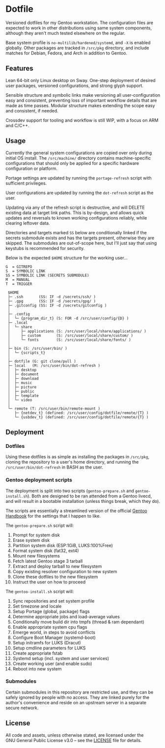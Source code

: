# Dotfile

Versioned dotfiles for my Gentoo workstation. The configuration files are
expected to work in other distributions using same system components,
although they aren't much tested elsewhere on the regular.

Base system profile is `no-multilib/hardened/systemd`, and `-X` is enabled
globally. Other packages are tracked in `/src/pkg` directory, and include matches for Debian, Fedora, and
Arch in addition to Gentoo.

## Features

Lean 64-bit only Linux desktop on Sway. One-step deployment of desired user
packages, versioned configurations, and strong glyph support. 

Sensible structure and symbolic links make versioning all user-configuration
easy and consistent, preventing loss of important workflow details that are made
as time passes. Modular structure makes extending the scope easy and consistent,
if needed.

Crossdev support for tooling and workflow is still WIP, with a focus on ARM and
C/C++.

## Usage

Currently the general system configurations are copied over only during initial OS install.
The `/src/machine/` directory contains machine-specific configurations that
should only be applied for a specific hardware configuration or platform.

Portage settings are updated by running the `portage-refresh` script with sufficient privileges.

User configurations are updated by running the `dot-refresh` script as the user.

Updating via any of the refresh script is destructive, and will DELETE existing data at target link paths.
This is by-design, and allows quick updates and reversals to known working configurations reliably,
while clearing leftover data.

Directories and targets marked `SS` below are conditionally linked if the
secrets submodule exists and has the targets present, otherwise they are
skipped. The submodules are out-of-scope here, but I'll just say that using keystubs
is recommended for security.

Below is the expected `$HOME` structure for the working user...

```
G  = GITREPO
S  = SYMBOLIC LINK
SS = SYMBOLIC LINK (SECRETS SUBMODULE)
M  = MANUAL
T  = TRIGGER

 $HOME
 ├─ .ssh       (SS: IF -d /secrets/ssh/ )
 ├─ .gpg       (SS: IF -d /secrets/gpg/ )
 ├─ .gitconfig (SS: IF -d /secrets/gitconfig )
 │
 ├─ .config
 │  └─ {program_dir_t} (S: FOR -d /src/user/config/{D} )
 ├─ .local
 │  └─ share
 │     ├─ applications (S: /src/user/local/share/applications/ )
 │     ├─ custom       (S: /src/user/local/share/custom/ )
 │     └─ fonts        (S: /src/user/local/share/fonts/ )
 │
 ├─ bin (S: /src/user/bin/ )
 │  └─ {scripts_t}
 │
 ├─ dotfile (G: git clone/pull )
 ├─ local   (M: /src/user/bin/dot-refresh )
 │  ├─ desktop
 │  ├─ document
 │  ├─ download
 │  ├─ music
 │  ├─ picture
 │  ├─ public
 │  ├─ template
 │  └─ video
 │
 └─ remote (T: /src/user/bin/remote-mount )
    ├─ {netdev_t} (defined: /src/user/config/dotfile/remote/{T} )
    └─ {usbdev_t} (defined: /src/user/config/dotfile/remote/{T} )
```

## Deployment

### Dotfiles
Using these dotfiles is as simple as installing the packages in `/src/pkg`,
cloning the repository to a user's home directory, and running the
`/src/user/bin/dot-refresh` in BASH as the user.

### Gentoo deployment scripts

The deployment is split into two scripts (`gentoo-prepare.sh` and `gentoo-install.sh`).
Both are designed to be ran attended from a Gentoo livecd, and will result in a
bootable installation (unless things break, which they do).

The scripts are essentially a streamlined version of the official
[Gentoo Handbook](https://wiki.gentoo.org/wiki/Handbook:Main_Page) for the settings that I happen to like.

The `gentoo-prepare.sh` script will:
1. Prompt for system disk
2. Erase system disk
3. Partition system disk (ESP:1GiB, LUKS:100%Free)
4. Format system disk (fat32, ext4)
5. Mount new filesystems
6. Fetch latest Gentoo stage 3 tarball
7. Extract and deploy tarball to new filesystem
8. Copy existing resolver configuration to new system
9. Clone these dotfiles to the new filesystem
10. Instruct the user on how to proceed

The `gentoo-install.sh` script will:
1. Sync repositories and set system profile
2. Set timezone and locale
3. Setup Portage (global, package) flags
4. Determine appropriate jobs and load-average values
5. Conditionally move build dir into tmpfs (thread & ram dependant)
5. Enable appropriate system cpu flags
6. Emerge world, in steps to avoid conflicts
7. Configure Boot Manager (systemd-boot)
8. Setup initramfs for LUKS (Dracut)
9. Setup cmdline parameters for LUKS
10. Create appropriate fstab
11. Systemd setup (incl. system and user services)
12. Create working user (and enable sudo)
13. Reboot into new system

### Submodules
Certain submodules in this repository are restricted use, and they can be safely ignored
by people with no access. They are linked purely for the author's convenience and reside on
an upstream server in a separate secure network.

## License
All code and assets, unless otherwise stated, are licensed under the \
GNU General Public License v3.0 – see the [LICENSE](./LICENSE) file for details.
